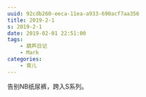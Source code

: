 ```yaml
---
uuid: 92cdb260-eeca-11ea-a933-690acf7aa356
title: 2019-2-1
s: 2019-2-1
date: 2019-02-01 22:51:00
tags:
	- 葫芦日记
	- Mark
categories:
	- 育儿
---
```


告别NB纸尿裤，跨入S系列。
